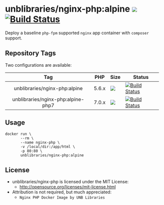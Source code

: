# unblibraries/nginx-php:alpine [![](https://images.microbadger.com/badges/image/unblibraries/nginx-php:alpine.svg)](http://microbadger.com/images/unblibraries/nginx-php:alpine "Get your own image badge on microbadger.com") [![Build Status](https://travis-ci.org/unb-libraries/docker-nginx-php.svg?branch=alpine)](https://travis-ci.org/unb-libraries/docker-nginx-php)

Deploy a baseline ```php-fpm``` supported ```nginx``` app container with ```composer``` support.

## Repository Tags
Two configurations are available:

|                 Tag                | PHP   | Size                                                                                                                                                                                 | Status                                                                                                                                               |
|:----------------------------------:|-------|--------------------------------------------------------------------------------------------------------------------------------------------------------------------------------------|------------------------------------------------------------------------------------------------------------------------------------------------------|
| unblibraries/nginx-php:alpine      | 5.6.x | [![](https://images.microbadger.com/badges/image/unblibraries/nginx-php:alpine.svg)](http://microbadger.com/images/unblibraries/nginx-php:alpine "Get your own image badge on microbadger.com")           | [![Build Status](https://travis-ci.org/unb-libraries/docker-nginx-php.svg?branch=alpine)](https://travis-ci.org/unb-libraries/docker-nginx-php)      |
| unblibraries/nginx-php:alpine-php7 | 7.0.x | [![](https://images.microbadger.com/badges/image/unblibraries/nginx-php:alpine-php7.svg)](http://microbadger.com/images/unblibraries/nginx-php:alpine-php7 "Get your own image badge on microbadger.com") | [![Build Status](https://travis-ci.org/unb-libraries/docker-nginx-php.svg?branch=alpine-php7)](https://travis-ci.org/unb-libraries/docker-nginx-php) |

## Usage
```
docker run \
       --rm \
       --name nginx-php \
       -v /local/dir:/app/html \
       -p 80:80 \
       unblibraries/nginx-php:alpine
```

## License
- unblibraries/nginx-php is licensed under the MIT License:
  - http://opensource.org/licenses/mit-license.html
- Attribution is not required, but much appreciated:
  - `Nginx PHP Docker Image by UNB Libraries`
